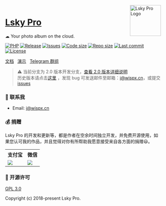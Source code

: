 <img align="right" width="100" src="https://raw.githubusercontent.com/wisp-x/lsky-pro/82988ebe2edd32264d609b26bf9132b3dce7c39e/public/static/app/images/icon.png" alt="Lsky Pro Logo"/>

<h1 align="left"><a href="https://www.lsky.pro">Lsky Pro</a></h1>

☁ Your photo album on the cloud.

[![PHP](https://img.shields.io/badge/PHP->=8.0-orange.svg)](http://php.net)
[![Release](https://img.shields.io/github/v/release/wisp-x/lsky-pro)](https://github.com/wisp-x/lsky-pro/releases)
[![Issues](https://img.shields.io/github/issues/wisp-x/lsky-pro)](https://github.com/wisp-x/lsky-pro/issues)
[![Code size](https://img.shields.io/github/languages/code-size/wisp-x/lsky-pro?color=blueviolet)](https://github.com/wisp-x/lsky-pro)
[![Repo size](https://img.shields.io/github/repo-size/wisp-x/lsky-pro?color=eb56fd)](https://github.com/wisp-x/lsky-pro)
[![Last commit](https://img.shields.io/github/last-commit/wisp-x/lsky-pro/dev)](https://github.com/wisp-x/lsky-pro/commits/dev)
[![License](https://img.shields.io/badge/license-GPL_V3.0-yellowgreen.svg)](https://github.com/wisp-x/lsky-pro/blob/master/LICENSE)

[文档](https://www.kancloud.cn/wispx/lsky-pro) &nbsp;
[演示](https://pic.iqy.ink) &nbsp;
[Telegram 群组](https://t.me/lsky_pro)

> ⚠️ 当前分支为 2.0 版本开发分支，[查看 2.0 版本详细说明](https://github.com/wisp-x/lsky-pro/issues/281)  
> 历史版本请点击[这里](https://github.com/wisp-x/lsky-pro/releases) ，发现 bug 可发送邮件至邮箱：i@wispx.cn，或提交 [issues](https://github.com/wisp-x/lsky-pro/issues)

### 📧 联系我
- Email: i@wispx.cn

### 💰 捐赠
Lsky Pro 的开发和更新等，都是作者在空余时间独立开发，并免费开源使用，如果您认可我的作品，并且觉得对你有所帮助我愿意接受来自各方面的捐赠😃。
<table width="100%">
    <tr>
        <th>支付宝</th>
        <th>微信</th>
    </tr>
    <tr>
        <td><img src="https://raw.githubusercontent.com/wisp-x/lsky-pro/82988ebe2edd32264d609b26bf9132b3dce7c39e/public/static/app/images/demo/alipay.png"></td>
        <td><img src="https://raw.githubusercontent.com/wisp-x/lsky-pro/82988ebe2edd32264d609b26bf9132b3dce7c39e/public/static/app/images/demo/wechat.jpeg"></td>
    </tr>
</table>

### 📃 开源许可
[GPL 3.0](https://opensource.org/licenses/GPL-3.0)

Copyright (c) 2018-present Lsky Pro.

